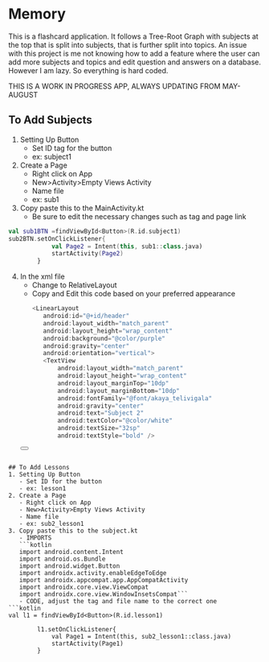 # Memory

This is a flashcard application. It follows a Tree-Root Graph with subjects at the top that is split into subjects, that is further split into topics. An issue with this project is me not knowing how to add a feature where the user can add more subjects and topics and edit question and answers on a database. However I am lazy. So everything is hard coded. 

THIS IS A WORK IN PROGRESS APP, ALWAYS UPDATING FROM MAY-AUGUST

## To Add Subjects
1. Setting Up Button
   - Set ID tag for the button
   - ex: subject1
2. Create a Page
   - Right click on App
   - New>Activity>Empty Views Activity
   - Name file
   - ex: sub1
3. Copy paste this to the MainActivity.kt
   - Be sure to edit the necessary changes such as tag and page link
```kotlin
val sub1BTN =findViewById<Button>(R.id.subject1)
sub2BTN.setOnClickListener{
            val Page2 = Intent(this, sub1::class.java)
            startActivity(Page2)
        }
```

4. In the xml file
   - Change to RelativeLayout
   - Copy and Edit this code based on your preferred appearance
     ```kotlin
     <LinearLayout
        android:id="@+id/header"
        android:layout_width="match_parent"
        android:layout_height="wrap_content"
        android:background="@color/purple"
        android:gravity="center"
        android:orientation="vertical">
        <TextView
            android:layout_width="match_parent"
            android:layout_height="wrap_content"
            android:layout_marginTop="10dp"
            android:layout_marginBottom="10dp"
            android:fontFamily="@font/akaya_telivigala"
            android:gravity="center"
            android:text="Subject 2"
            android:textColor="@color/white"
            android:textSize="32sp"
            android:textStyle="bold" />
    </LinearLayout>
    <ScrollView
        android:layout_width="match_parent"
        android:layout_height="match_parent"
        android:layout_below="@id/header">
        <LinearLayout
            android:layout_width="match_parent"
            android:layout_height="wrap_content"
            android:gravity="center"
            android:orientation="vertical">
            <TextView
                android:layout_width="match_parent"
                android:layout_height="wrap_content"
                android:fontFamily="@font/akaya_telivigala"
                android:gravity="center"
                android:layout_marginTop="25dp"
                android:text="Quiz 1"
                android:textSize="24sp"
                android:textStyle="bold" />
            <Button
                android:id="@+id/lesson1"
                android:layout_width="400dp"
                android:layout_height="100dp"
                android:layout_marginTop="5dp"
                android:background="@drawable/rectangle"
                android:text="Lesson 1"
                android:textColor="@color/black"
                app:backgroundTint="@color/gray" />
        </LinearLayout>
    </ScrollView>
```

## To Add Lessons
1. Setting Up Button
   - Set ID for the button
   - ex: lesson1
2. Create a Page
   - Right click on App
   - New>Activity>Empty Views Activity
   - Name file
   - ex: sub2_lesson1
3. Copy paste this to the subject.kt
   - IMPORTS
   ```kotlin
   import android.content.Intent
   import android.os.Bundle
   import android.widget.Button
   import androidx.activity.enableEdgeToEdge
   import androidx.appcompat.app.AppCompatActivity
   import androidx.core.view.ViewCompat
   import androidx.core.view.WindowInsetsCompat```
   - CODE, adjust the tag and file name to the correct one
```kotlin
val l1 = findViewById<Button>(R.id.lesson1)

        l1.setOnClickListener{
            val Page1 = Intent(this, sub2_lesson1::class.java)
            startActivity(Page1)
        }
```

